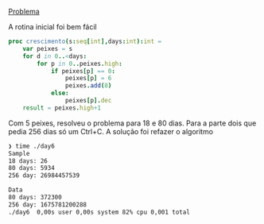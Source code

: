 [Problema](https://adventofcode.com/2021/day/6)

A rotina inicial foi bem fácil

```nim
proc crescimento(s:seq[int],days:int):int =
    var peixes = s
    for d in 0..<days:
        for p in 0..peixes.high:
            if peixes[p] == 0:
                peixes[p] = 6
                peixes.add(8)
            else:
                peixes[p].dec
    result = peixes.high+1
```

Com 5 peixes, resolveu o problema para 18 e 80 dias. Para a parte dois que pedia 256 dias só um Ctrl+C. A solução foi refazer o algoritmo

```bash
❯ time ./day6
Sample
18 days: 26
80 days: 5934
256 day: 26984457539

Data
80 days: 372300
256 day: 1675781200288
./day6  0,00s user 0,00s system 82% cpu 0,001 total
```
